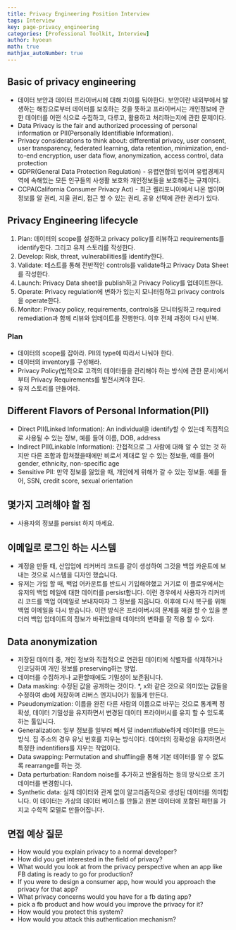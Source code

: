 ```yaml
---
title: Privacy Engineering Position Interview
tags: Interview
key: page-privacy_engineering
categories: [Professional Toolkit, Interview]
author: hyoeun
math: true
mathjax_autoNumber: true
---
```


## Basic of privacy engineering
* 데이터 보안과 데이터 프라이버시에 대해 차이를 둬야한다. 보안이란 내외부에서 발생하는 해킹으로부터 데이터를 보호하는 것을 뜻하고 프라이버시는 개인정보에 관한 데이터를 어떤 식으로 수집하고, 다루고, 활용하고 처리하는지에 관한 문제이다.
* Data Privacy is the fair and authorized processing of personal information or PII(Personally Identifiable Information).
* Privacy considerations to think about: differential privacy, user consent, user transparency, federated learning, data retention, minimization, end-to-end encryption, user data flow, anonymization, access control, data protection
* GDPR(General Data Protection Regulation) - 유렵연합의 법이며 유렵경제지역에 속해있는 모든 인구들의 사생활 보호와 개인정보들을 보호해주는 규제이다.
* CCPA(California Consumer Privacy Act) - 최근 켈리포니아에서 나온 법이며 정보를 알 권리, 지울 권리, 접근 할 수 있는 권리, 공유 선택에 관한 권리가 있다.

## Privacy Engineering lifecycle
1. Plan: 데이터의 scope를 설정하고 privacy policy를 리뷰하고 requirements를 identify한다. 그리고 유저 스토리를 작성한다.
1. Develop: Risk, threat, vulnerabilities를 identify한다.
1. Validate: 테스트를 통해 전반적인 controls를 validate하고 Privacy Data Sheet를 작성한다.
1. Launch: Privacy Data sheet을 publish하고 Privacy Policy를 업데이트한다.
1. Operate: Privacy regulation에 변화가 있는지 모니터링하고 privacy controls을 operate한다.
1. Monitor: Privacy policy, requirements, controls을 모니터링하고 required remediation과 함께 리뷰와 업데이트를 진행한다. 이후 전체 과정이 다시 반복.

### Plan
* 데이터의 scope를 잡아라. PII의 type에 따라서 나눠야 한다.
* 데이터의 inventory를 구성해라.
* Privacy Policy(법적으로 고객의 데이터들을 관리해야 하는 방식에 관한 문서)에서부터 Privacy Requirements를 발전시켜야 한다.
* 유저 스토리를 만들어라. 

## Different Flavors of Personal Information(PII)
* Direct PII(Linked Information): An individual을 identify할 수 있는데 직접적으로 사용될 수 있는 정보, 예를 들어 이름, DOB, address
* Indirect PII(Linkable Information): 간접적으로 그 사람에 대해 알 수 있는 것 하지만 다른 조합과 합쳐졌을때에만 비로서 제대로 알 수 있는 정보들, 예를 들어 gender, ethnicity, non-specific age
* Sensitive PII: 만약 정보를 잃었을 때, 개인에게 위해가 갈 수 있는 정보들. 예를 들어, SSN, credit score, sexual orientation

## 몇가지 고려해야 할 점
* 사용자의 정보를 persist 하지 마세요.

## 이메일로 로그인 하는 시스템
* 계정을 만들 때, 산입업에 리커버리 코드를 같이 생성하여 그것을 백업 카운트에 보내는 것으로 시스템을 디자인 했습니다.
* 유저는 가입 할 때, 백업 어카운트를 반드시 기입해야했고 거기로 이 플로우에서는 유저의 백업 메일에 대한 데이터를 persist합니다. 이런 경우에서 사용자가 리커버리 코드를 백업 이메일로 보내자마자 그 정보를 지웁니다. 이후에 다시 복구를 위해 백업 이메일을 다시 받습니다. 이런 방식은 프라이버시의 문제를 해결 할 수 있을 뿐더러 백업 업데이트의 정보가 바뀌었을때 데이터의 변화를 잘 적용 할 수 있다.

## Data anonymization
* 저장된 데이터 중, 개인 정보와 직접적으로 연관된 데이터에 식별자를 삭제하거나 인코딩하여 개인 정보를 preserving하는 방법.
* 데이터를 수집하거나 교환할때에도 기밀성이 보존됩니다.
* Data masking: 수정된 값을 공개하는 것이다. *, x와 같은 것으로 의미있는 값들을 수정하여 db에 저장하며 리버스 엔지니어가 힘들게 만든다.
* Pseudonymization: 이름을 완전 다른 사람의 이름으로 바꾸는 것으로 통계쩍 정확성, 데이터 기밀성을 유지하면서 변경된 데이터 프라이버시를 유지 할 수 있도록 하는 툴입니다.
* Generalization: 일부 정보를 일부러 빼서 덜 indentifiable하게 데이터를 만드는 방식. 집 주소의 경우 유닛 번호를 지우는 방식이다. 데이터의 정확성을 유지하면서 특정한 indentifiers를 지우는 작업이다.
* Data swapping: Permutation and shuffling을 통해 기본 데이터를 알 수 없도록 rearrange를 하는 것.
* Data perturbation: Random noise를 추가하고 반올림하는 등의 방식으로 초기 데이터를 변경합니다.
* Synthetic data: 실제 데이터와 관계 없이 알고리즘적으로 생성된 데이터를 의미합니다. 이 데이터는 가상의 데이터 베이스를 만들고 원본 데이터에 포함된 패턴을 가지고 수학적 모델로 만들어집니다.

## 면접 예상 질문
* How would you explain privacy to a normal developer?
* How did you get interested in the field of privacy?
* What would you look at from the privacy perspective when an app like FB dating is ready to go for production?
* If you were to design a consumer app, how would you approach the privacy for that app?
* What privacy concerns would you have for a fb dating app?
* pick a fb product and how would you improve the privacy for it?
* How would you protect this system?
* How would you attack this authentication mechanism?

